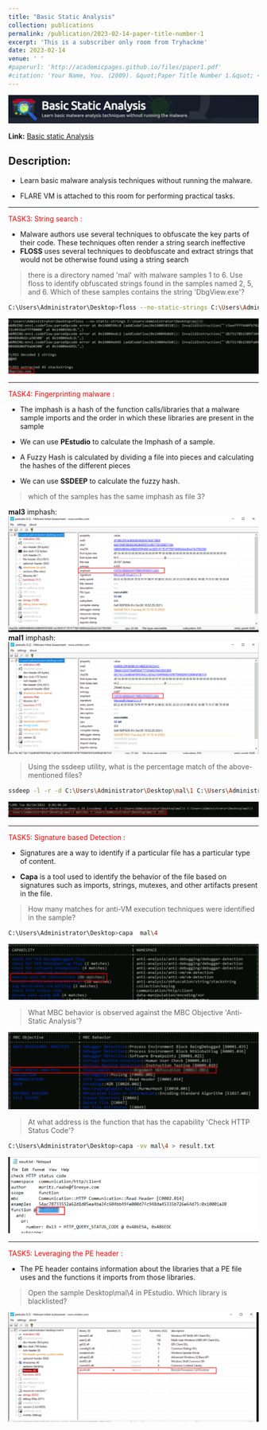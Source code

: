 ```yaml
---
title: "Basic Static Analysis"
collection: publications
permalink: /publication/2023-02-14-paper-title-number-1
excerpt: 'This is a subscriber only room from Tryhackme'
date: 2023-02-14
venue: ' '
#paperurl: 'http://academicpages.github.io/files/paper1.pdf'
#citation: 'Your Name, You. (2009). &quot;Paper Title Number 1.&quot; <i>Journal 1</i>. 1(1).'
---
```

![header](/images/header.png)

**Link:** [Basic static Analysis](https://tryhackme.com/room/staticanalysis1)
## Description: 
* Learn basic malware analysis techniques without running the malware.

* FLARE VM is attached to this room for performing practical tasks.

---
<span style="color: red;">TASK3: String search : </span>
* Malware authors use several techniques to obfuscate the key parts of their code. These techniques often render a string search ineffective
* **FLOSS** uses several techniques to deobfuscate and extract strings that would not be otherwise found using a string search
  
>there is a directory named 'mal' with malware samples 1 to 6. Use floss to identify obfuscated strings found in the samples named 2, 5, and 6. Which of these samples contains the string 'DbgView.exe'?


```bash
C:\Users\Administrator\Desktop>floss --no-static-strings C:\Users\Administrator\Desktop\mal\6
```

![answer](/images/task3.png)

---
<span style="color: red;">TASK4: Fingerprinting malware : </span>

* The imphash is a hash of the function calls/libraries that a malware sample imports and the order in which these libraries are present in the sample
* We can use **PEstudio** to calculate the Imphash of a sample.

* A Fuzzy Hash is calculated by dividing a file into pieces and calculating the hashes of the different pieces
* We can use **SSDEEP** to calculate the fuzzy hash.

>which of the samples has the same imphash as file 3?

**mal3** imphash:
![file3](/images/impash-of-file-3.png)
**mal1** imphash:
![file1](/images/impash-of-file-1.png)


>Using the ssdeep utility, what is the percentage match of the above-mentioned files?

```bash
ssdeep -l -r -d C:\Users\Administrator\Desktop\mal\1 C:\Users\Administrator\Desktop\mal\3
```
![matches](/images/matches.png)

---
<span style="color: red;">TASK5: Signature based Detection : </span>

* Signatures are a way to identify if a particular file has a particular type of content.

* **Capa** is a tool used to identify the behavior of the file based on signatures such as imports, strings, mutexes, and other artifacts present in the file.

>How many matches for anti-VM execution techniques were identified in the sample?

```bash
C:\Users\Administrator\Desktop>capa  mal\4
```
![anti-vm](/images/anti-Vm.png)

>What MBC behavior is observed against the MBC Objective 'Anti-Static Analysis'?

![MBC](/images/mbc-behavior.png)

>At what address is the function that has the capability 'Check HTTP Status Code'?

```bash
C:\Users\Administrator\Desktop>capa -vv mal\4 > result.txt
```

![http](/images/http.png)

---
<span style="color: red;">TASK5: Leveraging the PE header : </span>

* The PE header contains information about the libraries that a PE file uses and the functions it imports from those libraries.

>Open the sample Desktop\mal\4 in PEstudio. Which library is blacklisted?

![last task](/images/last-task.png)
